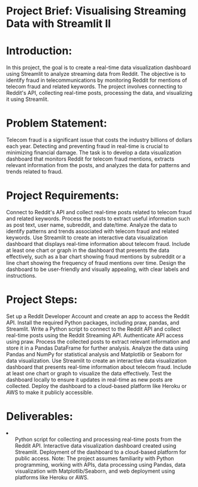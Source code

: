 # Project Brief: Visualising Streaming Data with Streamlit II

# Introduction:

In this project, the goal is to create a real-time data visualization dashboard using Streamlit to analyze streaming data from Reddit. The objective is to identify fraud in telecommunications by monitoring Reddit for mentions of telecom fraud and related keywords. The project involves connecting to Reddit's API, collecting real-time posts, processing the data, and visualizing it using Streamlit.

# Problem Statement:

Telecom fraud is a significant issue that costs the industry billions of dollars each year. Detecting and preventing fraud in real-time is crucial to minimizing financial damage. The task is to develop a data visualization dashboard that monitors Reddit for telecom fraud mentions, extracts relevant information from the posts, and analyzes the data for patterns and trends related to fraud.

# Project Requirements:

Connect to Reddit's API and collect real-time posts related to telecom fraud and related keywords.
Process the posts to extract useful information such as post text, user name, subreddit, and date/time.
Analyze the data to identify patterns and trends associated with telecom fraud and related keywords.
Use Streamlit to create an interactive data visualization dashboard that displays real-time information about telecom fraud.
Include at least one chart or graph in the dashboard that presents the data effectively, such as a bar chart showing fraud mentions by subreddit or a line chart showing the frequency of fraud mentions over time.
Design the dashboard to be user-friendly and visually appealing, with clear labels and instructions.

# Project Steps:

Set up a Reddit Developer Account and create an app to access the Reddit API.
Install the required Python packages, including praw, pandas, and Streamlit.
Write a Python script to connect to the Reddit API and collect real-time posts using the Reddit Streaming API. Authenticate API access using praw.
Process the collected posts to extract relevant information and store it in a Pandas DataFrame for further analysis.
Analyze the data using Pandas and NumPy for statistical analysis and Matplotlib or Seaborn for data visualization.
Use Streamlit to create an interactive data visualization dashboard that presents real-time information about telecom fraud. Include at least one chart or graph to visualize the data effectively.
Test the dashboard locally to ensure it updates in real-time as new posts are collected.
Deploy the dashboard to a cloud-based platform like Heroku or AWS to make it publicly accessible.

# Deliverables:
<li>
<ol>  
Python script for collecting and processing real-time posts from the Reddit API.
Interactive data visualization dashboard created using Streamlit.
Deployment of the dashboard to a cloud-based platform for public access.
Note: The project assumes familiarity with Python programming, working with APIs, data processing using Pandas, data visualization with Matplotlib/Seaborn, and web deployment using platforms like Heroku or AWS.
</ol>
</li>
